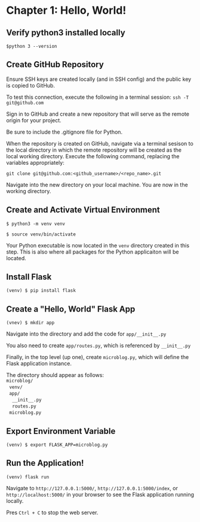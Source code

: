 # Chapter 1: Hello, World!

## Verify python3 installed locally

`$python 3 --version`

## Create GitHub Repository

Ensure SSH keys are created locally (and in SSH config) and the public key is copied to GitHub.

To test this connection, execute the following in a terminal session: `ssh -T git@github.com`

Sign in to GitHub and create a new repository that will serve as the remote origin for your project.

Be sure to include the .gitignore file for Python.

When the repository is created on GitHub, navigate via a terminal sesison to the local directory in which the remote repository will be created as the local working directory. Execute the following command, replacing the variables appropriately:

`git clone git@github.com:<github_username>/<repo_name>.git`

Navigate into the new directory on your local machine. You are now in the working directory.

## Create and Activate Virtual Environment

`$ python3 -m venv venv`

`$ source venv/bin/activate`

Your Python executable is now located in the `venv` directory created in this step. This is also where all packages for the Python applicaiton will be located.

## Install Flask

`(venv) $ pip install flask`

## Create a "Hello, World" Flask App

`(vnev) $ mkdir app`

Navigate into the directory and add the code for `app/__init__.py`

You also need to create `app/routes.py`, which is referenced by `__init__.py`

Finally, in the top level (up one), create `microblog.py`, which will define the Flask application instance.

The directory should appear as follows:
<br>`microblog/`<br>
&nbsp;&nbsp;`venv/`<br>
&nbsp;&nbsp;`app/`<br>
&nbsp;&nbsp;&nbsp;&nbsp;`__init__.py`<br>
&nbsp;&nbsp;&nbsp;&nbsp;`routes.py`<br>
&nbsp;&nbsp;`microblog.py`

## Export Environment Variable

`(venv) $ export FLASK_APP=microblog.py`

## Run the Application!

`(venv) flask run`

Navigate to `http://127.0.0.1:5000/`, `http://127.0.0.1:5000/index`, or `http://localhost:5000/` in your browser to see the Flask application running locally.

Pres `Ctrl + C` to stop the web server.